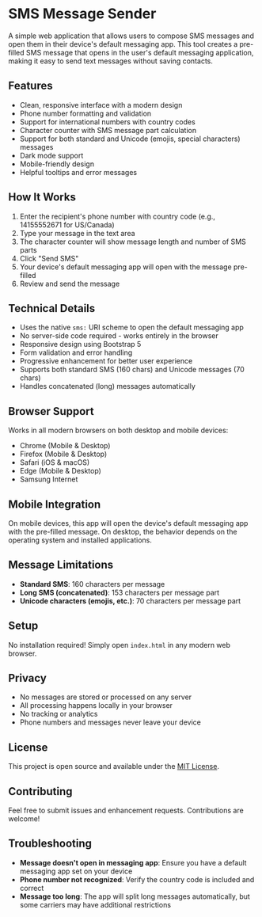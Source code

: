 # SMS Message Sender

A simple web application that allows users to compose SMS messages and open them in their device's default messaging app. This tool creates a pre-filled SMS message that opens in the user's default messaging application, making it easy to send text messages without saving contacts.

## Features

- Clean, responsive interface with a modern design
- Phone number formatting and validation
- Support for international numbers with country codes
- Character counter with SMS message part calculation
- Support for both standard and Unicode (emojis, special characters) messages
- Dark mode support
- Mobile-friendly design
- Helpful tooltips and error messages

## How It Works

1. Enter the recipient's phone number with country code (e.g., 14155552671 for US/Canada)
2. Type your message in the text area
3. The character counter will show message length and number of SMS parts
4. Click "Send SMS"
5. Your device's default messaging app will open with the message pre-filled
6. Review and send the message

## Technical Details

- Uses the native `sms:` URI scheme to open the default messaging app
- No server-side code required - works entirely in the browser
- Responsive design using Bootstrap 5
- Form validation and error handling
- Progressive enhancement for better user experience
- Supports both standard SMS (160 chars) and Unicode messages (70 chars)
- Handles concatenated (long) messages automatically

## Browser Support

Works in all modern browsers on both desktop and mobile devices:
- Chrome (Mobile & Desktop)
- Firefox (Mobile & Desktop)
- Safari (iOS & macOS)
- Edge (Mobile & Desktop)
- Samsung Internet

## Mobile Integration

On mobile devices, this app will open the device's default messaging app with the pre-filled message. On desktop, the behavior depends on the operating system and installed applications.

## Message Limitations

- **Standard SMS**: 160 characters per message
- **Long SMS (concatenated)**: 153 characters per message part
- **Unicode characters (emojis, etc.)**: 70 characters per message part

## Setup

No installation required! Simply open `index.html` in any modern web browser.

## Privacy

- No messages are stored or processed on any server
- All processing happens locally in your browser
- No tracking or analytics
- Phone numbers and messages never leave your device

## License

This project is open source and available under the [MIT License](LICENSE).

## Contributing

Feel free to submit issues and enhancement requests. Contributions are welcome!

## Troubleshooting

- **Message doesn't open in messaging app**: Ensure you have a default messaging app set on your device
- **Phone number not recognized**: Verify the country code is included and correct
- **Message too long**: The app will split long messages automatically, but some carriers may have additional restrictions
